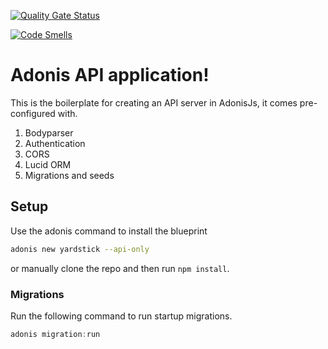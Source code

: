 [![Quality Gate Status](https://sonarcloud.io/api/project_badges/measure?project=nilodeveloper_forum-api&metric=alert_status)](https://sonarcloud.io/dashboard?id=nilodeveloper_forum-api)

[![Code Smells](https://sonarcloud.io/api/project_badges/measure?project=nilodeveloper_forum-api&metric=code_smells)](https://sonarcloud.io/dashboard?id=nilodeveloper_forum-api)


# Adonis API application!

This is the boilerplate for creating an API server in AdonisJs, it comes pre-configured with.

1. Bodyparser
2. Authentication
3. CORS
4. Lucid ORM
5. Migrations and seeds

## Setup

Use the adonis command to install the blueprint

```bash
adonis new yardstick --api-only
```

or manually clone the repo and then run `npm install`.


### Migrations

Run the following command to run startup migrations.

```js
adonis migration:run
```
